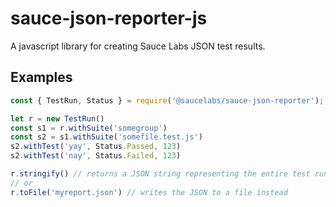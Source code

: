 # sauce-json-reporter-js
A javascript library for creating Sauce Labs JSON test results.

## Examples

```javascript
const { TestRun, Status } = require('@saucelabs/sauce-json-reporter');

let r = new TestRun()
const s1 = r.withSuite('somegroup')
const s2 = s1.withSuite('somefile.test.js')
s2.withTest('yay', Status.Passed, 123)
s2.withTest('nay', Status.Failed, 123)

r.stringify() // returns a JSON string representing the entire test run
// or
r.toFile('myreport.json') // writes the JSON to a file instead
```
